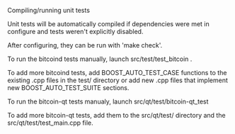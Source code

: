 Compiling/running unit tests

Unit tests will be automatically compiled if dependencies were met in configure and tests weren't explicitly disabled.

After configuring, they can be run with 'make check'.

To run the bitcoind tests manually, launch src/test/test_bitcoin .

To add more bitcoind tests, add BOOST_AUTO_TEST_CASE functions to the existing .cpp files in the test/ directory or add new .cpp files that implement new BOOST_AUTO_TEST_SUITE sections.

To run the bitcoin-qt tests manualy, launch src/qt/test/bitcoin-qt_test

To add more bitcoin-qt tests, add them to the src/qt/test/ directory and the src/qt/test/test_main.cpp file.